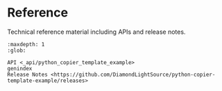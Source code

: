 # Reference

Technical reference material including APIs and release notes.

```{toctree}
:maxdepth: 1
:glob:

API <_api/python_copier_template_example>
genindex
Release Notes <https://github.com/DiamondLightSource/python-copier-template-example/releases>
```
